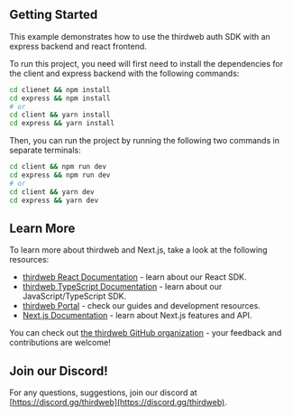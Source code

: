 ## Getting Started

This example demonstrates how to use the thirdweb auth SDK with an express backend and react frontend.

To run this project, you need will first need to install the dependencies for the client and express backend with the following commands:

```bash
cd clienet && npm install
cd express && npm install
# or
cd client && yarn install
cd express && yarn install
```

Then, you can run the project by running the following two commands in separate terminals:

```bash
cd client && npm run dev
cd express && npm run dev
# or
cd client && yarn dev
cd express && yarn dev
```

## Learn More

To learn more about thirdweb and Next.js, take a look at the following resources:

- [thirdweb React Documentation](https://docs.thirdweb.com/react) - learn about our React SDK.
- [thirdweb TypeScript Documentation](https://docs.thirdweb.com/typescript) - learn about our JavaScript/TypeScript SDK.
- [thirdweb Portal](https://docs.thirdweb.com) - check our guides and development resources.
- [Next.js Documentation](https://nextjs.org/docs) - learn about Next.js features and API.

You can check out [the thirdweb GitHub organization](https://github.com/thirdweb-dev) - your feedback and contributions are welcome!

## Join our Discord!

For any questions, suggestions, join our discord at [https://discord.gg/thirdweb](https://discord.gg/thirdweb).
